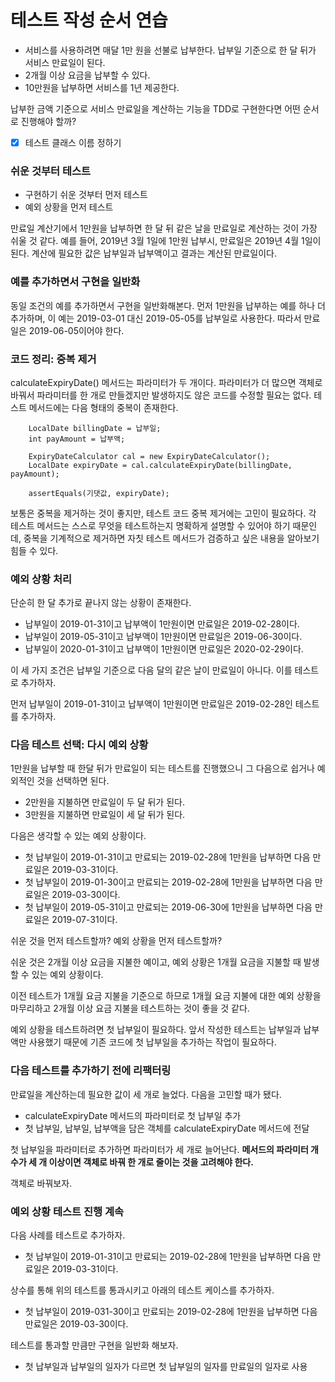 # 테스트 작성 순서 연습

- 서비스를 사용하려면 매달 1만 원을 선불로 납부한다. 납부일 기준으로 한 달 뒤가 서비스 만료일이 된다.
- 2개월 이상 요금을 납부할 수 있다.
- 10만원을 납부하면 서비스를 1년 제공한다.

납부한 금액 기준으로 서비스 만료일을 계산하는 기능을 TDD로 구현한다면 어떤 순서로 진행해야 할까?  
- [X] 테스트 클래스 이름 정하기

### 쉬운 것부터 테스트
- 구현하기 쉬운 것부터 먼저 테스트
- 예외 상황을 먼저 테스트

만료일 계산기에서 1만원을 납부하면 한 달 뒤 같은 날을 만료일로 계산하는 것이 가장 쉬울 것 같다.
예를 들어, 2019년 3월 1일에 1만원 납부시, 만료일은 2019년 4월 1일이 된다.
계산에 필요한 값은 납부일과 납부액이고 결과는 계산된 만료일이다.

### 예를 추가하면서 구현을 일반화
동일 조건의 예를 추가하면서 구현을 일반화해본다.
먼저 1만원을 납부하는 예를 하나 더 추가하며, 이 예는 2019-03-01 대신 2019-05-05를 납부일로 사용한다.
따라서 만료일은 2019-06-05이어야 한다.

### 코드 정리: 중복 제거
calculateExpiryDate() 메서드는 파라미터가 두 개이다.
파라미터가 더 많으면 객체로 바꿔서 파라미터를 한 개로 만들겠지만 발생하지도 않은 코드를 수정할 필요는 없다.
테스트 메서드에는 다음 형태의 중복이 존재한다.

        LocalDate billingDate = 납부일;
        int payAmount = 납부액;

        ExpiryDateCalculator cal = new ExpiryDateCalculator();
        LocalDate expiryDate = cal.calculateExpiryDate(billingDate, payAmount);

        assertEquals(기댓값, expiryDate);

보통은 중복을 제거하는 것이 좋지만, 테스트 코드 중복 제거에는 고민이 필요하다.
각 테스트 메서드는 스스로 무엇을 테스트하는지 명확하게 설명할 수 있어야 하기 때문인데,
중복을 기계적으로 제거하면 자칫 테스트 메서드가 검증하고 싶은 내용을 알아보기 힘들 수 있다.

### 예외 상황 처리

단순히 한 달 추가로 끝나지 않는 상황이 존재한다.

- 납부일이 2019-01-31이고 납부액이 1만원이면 만료일은 2019-02-28이다.
- 납부일이 2019-05-31이고 납부액이 1만원이면 만료일은 2019-06-30이다.
- 납부일이 2020-01-31이고 납부액이 1만원이면 만료일은 2020-02-29이다.

이 세 가지 조건은 납부일 기준으로 다음 달의 같은 날이 만료일이 아니다. 이를 테스트로 추가하자.

먼저 납부일이 2019-01-31이고 납부액이 1만원이면 만료일은 2019-02-28인 테스트를 추가하자.

### 다음 테스트 선택: 다시 예외 상황

1만원을 납부할 때 한달 뒤가 만료일이 되는 테스트를 진행했으니 그 다음으로 쉽거나 예외적인 것을 선택하면 된다.

- 2만원을 지불하면 만료일이 두 달 뒤가 된다.
- 3만원을 지불하면 만료일이 세 달 뒤가 된다.

다음은 생각할 수 있는 예외 상황이다.

- 첫 납부일이 2019-01-31이고 만료되는 2019-02-28에 1만원을 납부하면 다음 만료일은 2019-03-31이다.
- 첫 납부일이 2019-01-30이고 만료되는 2019-02-28에 1만원을 납부하면 다음 만료일은 2019-03-30이다.
- 첫 납부일이 2019-05-31이고 만료되는 2019-06-30에 1만원을 납부하면 다음 만료일은 2019-07-31이다.

쉬운 것을 먼저 테스트할까? 예외 상황을 먼저 테스트할까?

쉬운 것은 2개월 이상 요금을 지불한 예이고, 예외 상황은 1개월 요금을 지불할 때 발생할 수 있는 예외 상황이다.

이전 테스트가 1개월 요금 지불을 기준으로 하므로 1개월 요금 지불에 대한 예외 상황을 마무리하고 2개월 이상 요금 지불을 테스트하는 것이 좋을 것 같다.

예외 상황을 테스트하려면 첫 납부일이 필요하다. 앞서 작성한 테스트는 납부일과 납부액만 사용했기 때문에 기존 코드에 첫 납부일을 추가하는 작업이 필요하다.

### 다음 테스트를 추가하기 전에 리팩터링

만료일을 계산하는데 필요한 값이 세 개로 늘었다. 다음을 고민할 때가 됐다.

- calculateExpiryDate 메서드의 파라미터로 첫 납부일 추가
- 첫 납부일, 납부일, 납부액을 담은 객체를 calculateExpiryDate 메서드에 전달

첫 납부일을 파라미터로 추가하면 파라미터가 세 개로 늘어난다. **메서드의 파라미터 개수가 세 개 이상이면 객체로 바꿔 한 개로 줄이는 것을 고려해야 한다.**

객체로 바꿔보자.

### 예외 상황 테스트 진행 계속

다음 사례를 테스트로 추가하자.

- 첫 납부일이 2019-01-31이고 만료되는 2019-02-28에 1만원을 납부하면 다음 만료일은 2019-03-31이다.

상수를 통해 위의 테스트를 통과시키고 아래의 테스트 케이스를 추가하자.

- 첫 납부일이 2019-031-30이고 만료되는 2019-02-28에 1만원을 납부하면 다음 만료일은 2019-03-30이다.

테스트를 통과할 만큼만 구현을 일반화 해보자.

- 첫 납부일과 납부일의 일자가 다르면 첫 납부일의 일자를 만료일의 일자로 사용